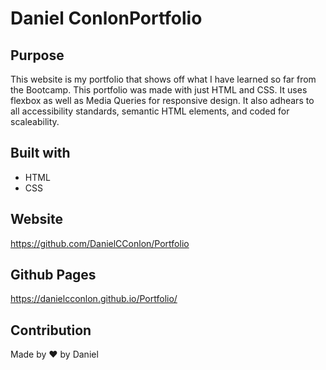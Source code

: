 # Daniel ConlonPortfolio

## Purpose
This website is my portfolio that shows off what I have learned so far from the Bootcamp.
This portfolio was made with just HTML and CSS. It uses flexbox as well as Media Queries for responsive design.
It also adhears to all accessibility standards, semantic HTML elements, and coded for scaleability.

## Built with
* HTML
* CSS

## Website
https://github.com/DanielCConlon/Portfolio

## Github Pages
https://danielcconlon.github.io/Portfolio/
## Contribution
Made by ❤️ by Daniel